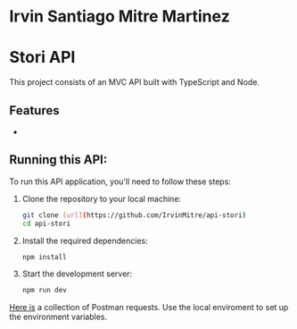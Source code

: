# Irvin Santiago Mitre Martinez

# Stori API

This project consists of an MVC API built with TypeScript and Node.

## Features
- 

## Running this API:
To run this API application, you'll need to follow these steps:

1. Clone the repository to your local machine:

   ```bash
   git clone [url](https://github.com/IrvinMitre/api-stori)
   cd api-stori
   ```

2. Install the required dependencies:

   ```bash
   npm install
   ```

3. Start the development server:

    ```bash
    npm run dev
    ```

[Here is](https://www.postman.com/hexbird/workspace/stori/collection/9200902-9ed1a38c-0e76-4a70-bc72-d59ab5d2bc88?action=share&creator=9200902&active-environment=9200902-31859011-0e27-46f8-aba3-e46745347d92) a collection of Postman requests. Use the local enviroment to set up the environment variables.